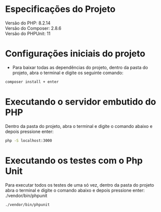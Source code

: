 # Especificações do Projeto
Versão do PHP: 8.2.14<br>
Versão do Composer: 2.8.6<br>
Versão do PHPUnit: 11<br>

# Configurações iniciais do projeto
- Para baixar todas as dependências do projeto, dentro da pasta do projeto, abra o terminal e digite os seguinte comando:
```bash
composer install + enter
```

# Executando o servidor embutido do PHP

Dentro da pasta do projeto, abra o terminal e digite o comando abaixo e depois pressione enter:
```bash
php -S localhost:3000
```

# Executando os testes com o Php Unit

Para executar todos os testes de uma só vez, dentro da pasta do projeto abra o terminal e digite o comando abaixo e depois pressione enter:
./vendor/bin/phpunit 

```bash
./vendor/bin/phpunit 
```
